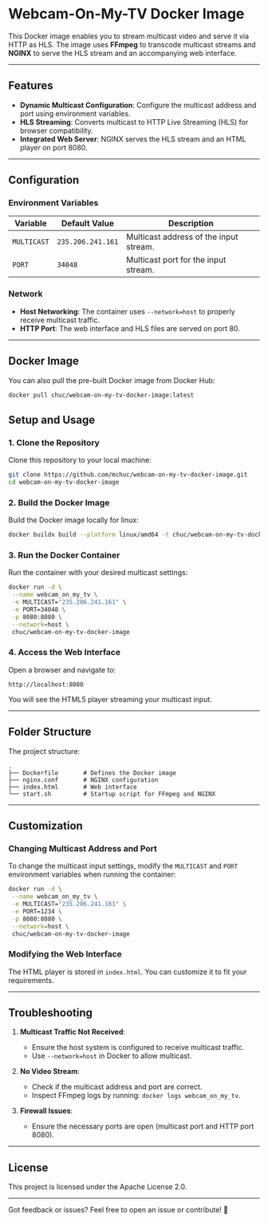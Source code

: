 # Webcam-On-My-TV Docker Image

This Docker image enables you to stream multicast video and serve it via HTTP as HLS. The image uses **FFmpeg** to transcode multicast streams and **NGINX** to serve the HLS stream and an accompanying web interface.

---

## Features

- **Dynamic Multicast Configuration**: Configure the multicast address and port using environment variables.
- **HLS Streaming**: Converts multicast to HTTP Live Streaming (HLS) for browser compatibility.
- **Integrated Web Server**: NGINX serves the HLS stream and an HTML player on port 8080.

---

## Configuration

### Environment Variables

| Variable    | Default Value     | Description                            |
| ----------- | ----------------- | -------------------------------------- |
| `MULTICAST` | `235.206.241.161` | Multicast address of the input stream. |
| `PORT`      | `34048`           | Multicast port for the input stream.   |

### Network

- **Host Networking**: The container uses `--network=host` to properly receive multicast traffic.
- **HTTP Port**: The web interface and HLS files are served on port 80.

---

## Docker Image

You can also pull the pre-built Docker image from Docker Hub:

```bash
docker pull chuc/webcam-on-my-tv-docker-image:latest
```

## Setup and Usage

### 1. Clone the Repository

Clone this repository to your local machine:

```bash
git clone https://github.com/mchuc/webcam-on-my-tv-docker-image.git
cd webcam-on-my-tv-docker-image
```

### 2. Build the Docker Image

Build the Docker image locally for linux:

```bash
docker buildx build --platform linux/amd64 -t chuc/webcam-on-my-tv-docker-image:latest --no-cache .
```

### 3. Run the Docker Container

Run the container with your desired multicast settings:

```bash
docker run -d \
 --name webcam_on_my_tv \
 -e MULTICAST="235.206.241.161" \
 -e PORT=34048 \
 -p 8080:8080 \
 --network=host \
 chuc/webcam-on-my-tv-docker-image
```

### 4. Access the Web Interface

Open a browser and navigate to:

```
http://localhost:8080
```

You will see the HTML5 player streaming your multicast input.

---

## Folder Structure

The project structure:

```
.
├── Dockerfile       # Defines the Docker image
├── nginx.conf       # NGINX configuration
├── index.html       # Web interface
└── start.sh         # Startup script for FFmpeg and NGINX
```

---

## Customization

### Changing Multicast Address and Port

To change the multicast input settings, modify the `MULTICAST` and `PORT` environment variables when running the container:

```bash
docker run -d \
 --name webcam_on_my_tv \
 -e MULTICAST="235.206.241.161" \
 -e PORT=1234 \
 -p 8080:8080 \
 --network=host \
 chuc/webcam-on-my-tv-docker-image
```

### Modifying the Web Interface

The HTML player is stored in `index.html`. You can customize it to fit your requirements.

---

## Troubleshooting

1. **Multicast Traffic Not Received**:

   - Ensure the host system is configured to receive multicast traffic.
   - Use `--network=host` in Docker to allow multicast.

2. **No Video Stream**:

   - Check if the multicast address and port are correct.
   - Inspect FFmpeg logs by running: `docker logs webcam_on_my_tv`.

3. **Firewall Issues**:
   - Ensure the necessary ports are open (multicast port and HTTP port 8080).

---

## License

This project is licensed under the Apache License 2.0.

---

Got feedback or issues? Feel free to open an issue or contribute! 🎉
